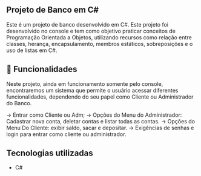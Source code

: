 ## Projeto de Banco em C#
Este é um projeto de banco desenvolvido em C#. Este projeto foi desenvolvido no console e tem como objetivo praticar conceitos de Programação Orientada a Objetos, utilizando recursos como relação entre classes, herança, encapsulamento, membros estáticos, sobreposições e o uso de listas em C#.

## :wrench: Funcionalidades

Neste projeto, ainda em funcionamento somente pelo console, encontraremos um sistema que permite o usuário acessar diferentes funcionalidades, dependendo do seu papel como Cliente ou Administrador do Banco. 

-> Entrar como Cliente ou Adm; 
-> Opções do Menu do Administrador: Cadastrar nova conta, deletar contas e listar todas as contas.
-> Opções do Menu Do Cliente: exibir saldo, sacar e depositar.
-> Exigências de senhas e login para entrar como cliente ou administrador. 

## Tecnologias utilizadas

* C#  

